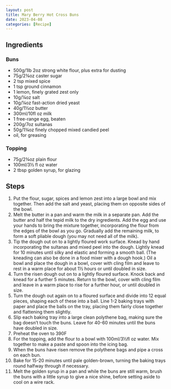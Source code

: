 ```yaml
---
layout: post
title: Mary Berry Hot Cross Buns
date: 2023-04-08
categories: [Recipe]
---
```


## Ingredients

### Buns

* 500g/1lb 2oz strong white flour, plus extra for dusting
* 75g/2¾oz caster sugar
* 2 tsp mixed spice
* 1 tsp ground cinnamon
* 1 lemon, finely grated zest only
* 10g/¼oz salt
* 10g/¼oz fast-action dried yeast
* 40g/1½oz butter
* 300ml/10fl oz milk
* 1 free-range egg, beaten
* 200g/7oz sultanas
* 50g/1¾oz finely chopped mixed candied peel
* oil, for greasing

### Topping

* 75g/2¾oz plain flour
* 100ml/3½ fl oz water
* 2 tbsp golden syrup, for glazing

## Steps

1. Put the flour, sugar, spices and lemon zest into a large bowl and mix together. Then add the salt and yeast, placing them on opposite sides of the bowl.
1. Melt the butter in a pan and warm the milk in a separate pan. Add the butter and half the tepid milk to the dry ingredients. Add the egg and use your hands to bring the mixture together, incorporating the flour from the edges of the bowl as you go. Gradually add the remaining milk, to form a soft pliable dough (you may not need all of the milk).
1. Tip the dough out on to a lightly floured work surface. Knead by hand incorporating the sultanas and mixed peel into the dough. Lightly knead for 10 minutes until silky and elastic and forming a smooth ball. (The kneading can also be done in a food mixer with a dough hook.) Oil a bowl and place the dough in a bowl, cover with cling film and leave to rest in a warm place for about 1½ hours or until doubled in size.
1. Turn the risen dough out on to a lightly floured surface. Knock back and knead for a further 5 minutes. Return to the bowl, cover with cling film and leave in a warm place to rise for a further hour, or until doubled in size.
1. Turn the dough out again on to a floured surface and divide into 12 equal pieces, shaping each of these into a ball. Line 1-2 baking trays with paper and place the balls on the tray, placing them fairly close together and flattening them slightly.
1. Slip each baking tray into a large clean polythene bag, making sure the bag doesn’t touch the buns. Leave for 40-60 minutes until the buns have doubled in size.
1. Preheat the oven to 390F
1. For the topping, add the flour to a bowl with 100ml/3½fl oz water. Mix together to make a paste and spoon into the icing bag.
1. When the buns have risen remove the polythene bags and pipe a cross on each bun.
1. Bake for 15-20 minutes until pale golden-brown, turning the baking trays round halfway through if necessary.
1. Melt the golden syrup in a pan and while the buns are still warm, brush the buns with a little syrup to give a nice shine, before setting aside to cool on a wire rack.

